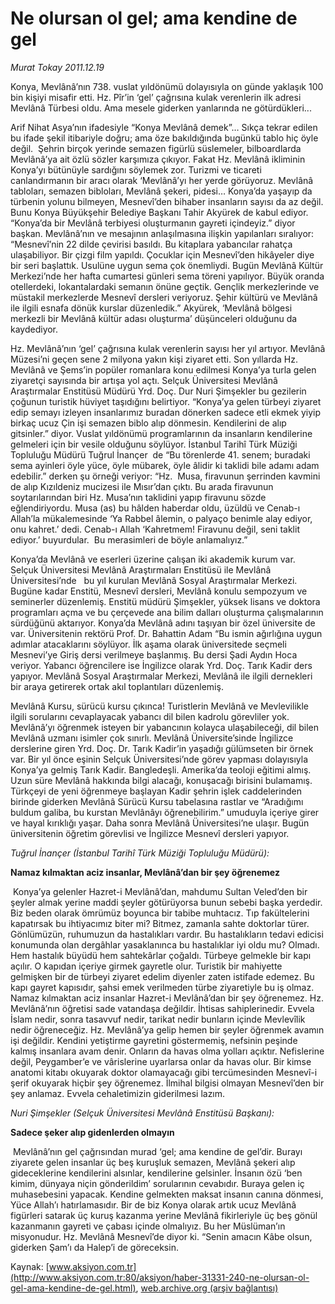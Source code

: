 # Ne olursan ol gel; ama kendine de gel

*Murat Tokay 2011.12.19*

<font class="agenda2NewsSpot">
 Konya, Mevlânâ’nın 738. vuslat yıldönümü dolayısıyla on günde yaklaşık 100 bin kişiyi misafir etti. Hz. Pîr’in ‘gel’ çağrısına kulak verenlerin ilk adresi Mevlânâ Türbesi oldu. Ama mesele giderken yanlarında ne götürdükleri...
</font>
<font class="newsDetail">
 <p>
  Arif Nihat Asya’nın ifadesiyle “Konya Mevlânâ demek”… Sıkça tekrar edilen bu ifade şekil itibariyle doğru; ama öze bakıldığında bugünkü tablo hiç öyle değil.  Şehrin birçok yerinde semazen figürlü süslemeler, bilboardlarda Mevlânâ’ya ait özlü sözler karşımıza çıkıyor. Fakat Hz. Mevlânâ ikliminin Konya’yı bütünüyle sardığını söylemek zor. Turizmi ve ticareti canlandırmanın bir aracı olarak ‘Mevlânâ’yı her yerde görüyoruz. Mevlânâ tabloları, semazen bibloları, Mevlânâ şekeri, pidesi… Konya’da yaşayıp da türbenin yolunu bilmeyen, Mesnevî’den bihaber insanların sayısı da az değil. Bunu Konya Büyükşehir Belediye Başkanı Tahir Akyürek de kabul ediyor. “Konya’da bir Mevlânâ terbiyesi oluşturmanın gayreti içindeyiz.” diyor başkan. Mevlânâ’nın ve mesajının anlaşılmasına ilişkin yapılanları sıralıyor: “Mesnevî’nin 22 dilde çevirisi basıldı. Bu kitaplara yabancılar rahatça ulaşabiliyor. Bir çizgi film yapıldı. Çocuklar için Mesnevî’den hikâyeler diye bir seri başlattık. Usulüne uygun sema çok önemliydi. Bugün Mevlânâ Kültür Merkezi’nde her hafta cumartesi günleri sema töreni yapılıyor. Büyük oranda otellerdeki, lokantalardaki semanın önüne geçtik. Gençlik merkezlerinde ve müstakil merkezlerde Mesnevî dersleri veriyoruz. Şehir kültürü ve Mevlânâ ile ilgili esnafa dönük kurslar düzenledik.” Akyürek, ‘Mevlânâ bölgesi merkezli bir Mevlânâ kültür adası oluşturma’ düşünceleri olduğunu da kaydediyor.
 </p>
 <p>
  Hz. Mevlânâ’nın ‘gel’ çağrısına kulak verenlerin sayısı her yıl artıyor. Mevlânâ Müzesi’ni geçen sene 2 milyona yakın kişi ziyaret etti. Son yıllarda Hz. Mevlânâ ve Şems’in popüler romanlara konu edilmesi Konya’ya turla gelen ziyaretçi sayısında bir artışa yol açtı. Selçuk Üniversitesi Mevlânâ Araştırmalar Enstitüsü Müdürü Yrd. Doç. Dur Nuri Şimşekler bu gezilerin çoğunun turistik hüviyet taşıdığını belirtiyor. “Konya’ya gelen türbeyi ziyaret edip semayı izleyen insanlarımız buradan dönerken sadece etli ekmek yiyip birkaç ucuz Çin işi semazen biblo alıp dönmesin. Kendilerini de alıp gitsinler.” diyor. Vuslat yıldönümü programlarının da insanların kendilerine gelmeleri için bir vesile olduğunu söylüyor. İstanbul Tarihî Türk Müziği Topluluğu Müdürü Tuğrul İnançer  de “Bu törenlerde 41. senem; buradaki sema ayinleri öyle yüce, öyle mübarek, öyle âlidir ki taklidi bile adamı adam edebilir.” derken şu örneği veriyor: “Hz.  Musa, firavunun şerrinden kavmini de alıp Kızıldeniz mucizesi ile Mısır’dan çıktı. Bu arada firavunun soytarılarından biri Hz. Musa’nın taklidini yapıp firavunu sözde eğlendiriyordu. Musa (as) bu hâlden haberdar oldu, üzüldü ve Cenab-ı Allah’la mükalemesinde ‘Ya Rabbel âlemin, o palyaço benimle alay ediyor, onu kahret.’ dedi. Cenab-ı Allah ‘Kahretmem! Firavunu değil, seni taklit ediyor.’ buyurdular.  Bu merasimleri de böyle anlamalıyız.”
 </p>
 <p>
  Konya’da Mevlânâ ve eserleri üzerine çalışan iki akademik kurum var. Selçuk Üniversitesi Mevlânâ Araştırmaları Enstitüsü ile Mevlânâ Üniversitesi’nde   bu yıl kurulan Mevlânâ Sosyal Araştırmalar Merkezi. Bugüne kadar Enstitü, Mesnevî dersleri, Mevlânâ konulu sempozyum ve seminerler düzenlemiş. Enstitü müdürü Şimşekler, yüksek lisans ve doktora programları açma ve bu çerçevede ana bilim dalları oluşturma çalışmalarının sürdüğünü aktarıyor. Konya’da Mevlânâ adını taşıyan bir özel üniversite de var. Üniversitenin rektörü Prof. Dr. Bahattin Adam “Bu ismin ağırlığına uygun adımlar atacaklarını söylüyor. İlk aşama olarak üniversitede seçmeli Mesnevi’ye Giriş dersi verilmeye başlanmış. Bu dersi Şadi Aydın Hoca veriyor. Yabancı öğrencilere ise İngilizce olarak Yrd. Doç. Tarık Kadir ders yapıyor. Mevlânâ Sosyal Araştırmalar Merkezi, Mevlânâ ile ilgili dernekleri bir araya getirerek ortak akıl toplantıları düzenlemiş.
 </p>
 <p>
 </p>
 <p>
  Mevlânâ Kursu, sürücü kursu çıkınca! Turistlerin Mevlânâ ve Mevlevilikle ilgili sorularını cevaplayacak yabancı dil bilen kadrolu görevliler yok. Mevlânâ’yı öğrenmek isteyen bir yabancının kolayca ulaşabileceği, dil bilen Mevlânâ uzmanı isimler çok sınırlı. Mevlânâ Üniversite’sinde İngilizce derslerine giren Yrd. Doç. Dr. Tarık Kadir’in yaşadığı gülümseten bir örnek var. Bir yıl önce eşinin Selçuk Üniversitesi’nde görev yapması dolayısıyla Konya’ya gelmiş Tarık Kadir. Bangledeşli. Amerika’da teoloji eğitimi almış. Uzun süre Mevlânâ hakkında bilgi alacağı, konuşacağı birisini bulamamış. Türkçeyi de yeni öğrenmeye başlayan Kadir şehrin işlek caddelerinden birinde giderken Mevlânâ Sürücü Kursu tabelasına rastlar ve “Aradığımı buldum galiba, bu kurstan Mevlânâyı öğrenebilirim.” umuduyla içeriye girer ve hayal kırıklığı yaşar. Daha sonra Mevlânâ Üniversitesi’ne ulaşır. Bugün üniversitenin öğretim görevlisi ve İngilizce Mesnevî dersleri yapıyor.
 </p>
 <p>
  <em>
   Tuğrul İnançer (İstanbul Tarihî Türk Müziği Topluluğu Müdürü):
  </em>
 </p>
 <p>
  <strong>
   Namaz kılmaktan aciz insanlar, Mevlânâ’dan bir şey öğrenemez
  </strong>
 </p>
 <p>
  <img alt="" src="http://web.archive.org/web/20120115082257im_/http://medya.aksiyon.com.tr/aksiyon/2011/12/19/tugrul-inancer.jpg">
   Konya’ya gelenler Hazret-i Mevlânâ’dan, mahdumu Sultan Veled’den bir şeyler almak yerine maddi şeyler götürüyorsa bunun sebebi başka yerdedir. Biz beden olarak ömrümüz boyunca bir tabibe muhtacız. Tıp fakültelerini kapatırsak bu ihtiyacımız biter mi? Bitmez, zamanla sahte doktorlar türer. Gönlümüzün, ruhumuzun da hastalıkları vardır. Bu hastalıkların tedavi edicisi konumunda olan dergâhlar yasaklanınca bu hastalıklar iyi oldu mu? Olmadı. Hem hastalık büyüdü hem sahtekârlar çoğaldı. Türbeye gelmekle bir kapı açılır. O kapıdan içeriye girmek gayretle olur. Turistik bir mahiyette gelmişken bir de türbeyi ziyaret edelim diyenler zaten istifade edemez. Bu kapı gayret kapısıdır, şahsi emek verilmeden türbe ziyaretiyle bu iş olmaz. Namaz kılmaktan aciz insanlar Hazret-i Mevlânâ’dan bir şey öğrenemez. Hz. Mevlânâ’nın öğretisi sade vatandaşa değildir. İhtisas sahiplerinedir. Evvela İslam nedir, sonra tasavvuf nedir, tarikat nedir bunların içinde Mevlevîlik nedir öğreneceğiz. Hz. Mevlânâ’ya gelip hemen bir şeyler öğrenmek avamın işi değildir. Kendini yetiştirme gayretini göstermemiş, nefsinin peşinde kalmış insanlara avam denir. Onların da havas olma yolları açıktır. Nefislerine değil, Peygamber’e ve vârislerine uyarlarsa onlar da havas olur. Bir kimse anatomi kitabı okuyarak doktor olamayacağı gibi tercümesinden Mesnevî-i şerif okuyarak hiçbir şey öğrenemez. İlmihal bilgisi olmayan Mesnevî’den bir şey anlamaz. Evvela cehaletimizin giderilmesi lazım.
  </img>
 </p>
 <p>
 </p>
 <p>
  <em>
   Nuri Şimşekler (Selçuk Üniversitesi Mevlânâ Enstitüsü Başkanı):
  </em>
 </p>
 <p>
  <strong>
   Sadece şeker alıp gidenlerden olmayın
  </strong>
 </p>
 <p>
  <img alt="" src="http://web.archive.org/web/20120115082257im_/http://medya.aksiyon.com.tr/aksiyon/2011/12/19/nuri-simsekler.jpg">
   Mevlânâ’nın gel çağrısından murad ‘gel; ama kendine de gel’dir. Burayı ziyarete gelen insanlar üç beş kuruşluk semazen, Mevlânâ şekeri alıp gideceklerine kendilerini alsınlar, kendilerine gelsinler. İnsanın özü ‘ben kimim, dünyaya niçin gönderildim’ sorularının cevabıdır. Buraya gelen iç muhasebesini yapacak. Kendine gelmekten maksat insanın canına dönmesi, Yüce Allah’ı hatırlamasıdır. Bir de biz Konya olarak artık ucuz Mevlânâ figürleri satarak üç kuruş kazanma yerine Mevlânâ fikirleriyle üç beş gönül kazanmanın gayreti ve çabası içinde olmalıyız. Bu her Müslüman’ın misyonudur. Hz. Mevlânâ Mesnevî’de diyor ki. “Senin amacın Kâbe olsun, giderken Şam’ı da Halep’i de göreceksin.
  </img>
 </p>
</font>

Kaynak: [www.aksiyon.com.tr](http://www.aksiyon.com.tr:80/aksiyon/haber-31331-240-ne-olursan-ol-gel-ama-kendine-de-gel.html), [web.archive.org (arşiv bağlantısı)](http://web.archive.org/web/20120115082257/http://www.aksiyon.com.tr:80/aksiyon/haber-31331-240-ne-olursan-ol-gel-ama-kendine-de-gel.html)
